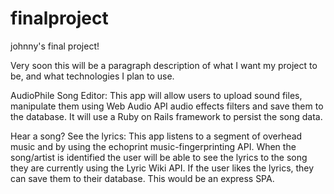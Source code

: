 # finalproject
johnny's final project!

Very soon this will be a paragraph description of what I want my project to be, and what technologies I plan to use. 

AudioPhile Song Editor: This app will allow users to upload sound files, manipulate them using Web Audio API audio effects filters and save them to the database. It will use a Ruby on Rails framework to persist the song data. 

Hear a song? See the lyrics: This app listens to a segment of overhead music and by using the echoprint music-fingerprinting API. When the song/artist is identified the user will be able to see the lyrics to the song they are currently using the Lyric Wiki API. If the user likes the lyrics, they can save them to their database. This would be an express SPA. 
